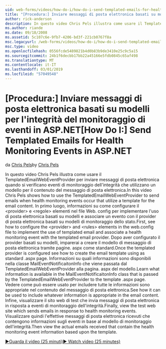 ```yaml
---
uid: web-forms/videos/how-do-i/how-do-i-send-templated-emails-for-health-monitoring-events-in-aspnet
title: "[Procedura:] Inviare messaggi di posta elettronica basati su modelli per l'integrità del monitoraggio di eventi in ASP.NET | Microsoft Docs"
author: rick-anderson
description: In questo video Chris Pels illustra come usare il TemplatedEmailWebEventProvider per inviare messaggi di posta elettronica quando si verificano eventi di monitoraggio dell'integrità che utilizzano un modello per t...
ms.author: riande
ms.date: 09/18/2008
ms.assetid: 5c107c6e-9fb7-4206-bd3f-221cb0767f8a
msc.legacyurl: /web-forms/videos/how-do-i/how-do-i-send-templated-emails-for-health-monitoring-events-in-aspnet
msc.type: video
ms.openlocfilehash: 0556fcde5489821b4d0b83b9de3410e25c9c5a15
ms.sourcegitcommit: 24b1f6decbb17bb22a45166e5fdb0845c65af498
ms.translationtype: MT
ms.contentlocale: it-IT
ms.lasthandoff: 03/01/2019
ms.locfileid: "57049548"
---
```

<a name="how-do-i-send-templated-emails-for-health-monitoring-events-in-aspnet"></a><span data-ttu-id="af379-103">[Procedura:] Inviare messaggi di posta elettronica basati su modelli per l'integrità del monitoraggio di eventi in ASP.NET</span><span class="sxs-lookup"><span data-stu-id="af379-103">[How Do I:] Send Templated Emails for Health Monitoring Events in ASP.NET</span></span>
====================
<span data-ttu-id="af379-104">da [Chris Pels](https://twitter.com/chrispels)</span><span class="sxs-lookup"><span data-stu-id="af379-104">by [Chris Pels](https://twitter.com/chrispels)</span></span>

<span data-ttu-id="af379-105">In questo video Chris Pels illustra come usare il TemplatedEmailWebEventProvider per inviare messaggi di posta elettronica quando si verificano eventi di monitoraggio dell'integrità che utilizzano un modello per il contenuto del messaggio di posta elettronica.</span><span class="sxs-lookup"><span data-stu-id="af379-105">In this video Chris Pels shows how to use the TemplatedEmailWebEventProvider to send emails when health monitoring events occur that utilize a template for the email content.</span></span> <span data-ttu-id="af379-106">In primo luogo, informazioni su come configurare il &lt;provider&gt; e &lt;regole&gt; elementi nel file Web. config per implementare l'uso di posta elettronica basati su modelli e associare un evento con il provider di posta elettronica basati su modelli di monitoraggio dello stato.</span><span class="sxs-lookup"><span data-stu-id="af379-106">First, see how to configure the &lt;provider&gt; and &lt;rules&gt; elements in the web.config file to implement the use of templated email and associate a health monitoring event with the templated email provider.</span></span> <span data-ttu-id="af379-107">Dopo aver configurato il provider basati su modelli, imparerai a creare il modello di messaggio di posta elettronica tramite pagine. aspx come standard.</span><span class="sxs-lookup"><span data-stu-id="af379-107">Once the templated provider is configured see how to create the email template using as standard .aspx page.</span></span> <span data-ttu-id="af379-108">Informazioni su quali informazioni sono disponibili nella classe MailEventNotificaitonInfo che viene passata dal TemplatedEmailWebEventProvider alla pagina. aspx del modello.</span><span class="sxs-lookup"><span data-stu-id="af379-108">Learn what information is available in the MailEventNotificaitonInfo class that is passed by the TemplatedEmailWebEventProvider to the template .aspx page.</span></span> <span data-ttu-id="af379-109">Vedere come può essere usato per includere tutte le informazioni sono appropriate nel contenuto del messaggio di posta elettronica.</span><span class="sxs-lookup"><span data-stu-id="af379-109">See how it can be used to include whatever information is appropriate in the email content.</span></span> <span data-ttu-id="af379-110">Infine, visualizzare il sito web di test che invia messaggi di posta elettronica in risposta a eventi di monitoraggio dell'integrità.</span><span class="sxs-lookup"><span data-stu-id="af379-110">Finally, view the test web site which sends emails in response to health monitoring events.</span></span> <span data-ttu-id="af379-111">Visualizzare quindi l'effettive messaggi di posta elettronica ricevuti che contengono informazioni sugli eventi in base al modello di monitoraggio dell'integrità.</span><span class="sxs-lookup"><span data-stu-id="af379-111">Then view the actual emails received that contain the health monitoring event information based upon the template.</span></span>

[<span data-ttu-id="af379-112">&#9654;Guarda il video (25 minuti)</span><span class="sxs-lookup"><span data-stu-id="af379-112">&#9654; Watch video (25 minutes)</span></span>](https://channel9.msdn.com/Blogs/ASP-NET-Site-Videos/how-do-i-send-templated-emails-for-health-monitoring-events-in-aspnet)
